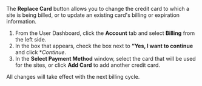 The **Replace Card** button allows you to change the credit card to which a site is being billed, or to update an existing card's billing or expiration information.

1. From the User Dashboard, click the **<span class="glyphicons glyphicons-cogwheel"></span> Account** tab and select **Billing** from the left side.
1. In the box that appears, check the box next to **“Yes, I want to continue** and click **Continue*.
1. In the **Select Payment Method** window, select the card that will be used for the sites, or click **Add Card** to add another credit card.

All changes will take effect with the next billing cycle.
